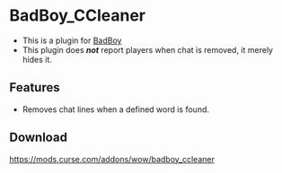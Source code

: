 # BadBoy_CCleaner
* This is a plugin for [BadBoy](https://github.com/funkydude/BadBoy)
* This plugin does **_not_** report players when chat is removed, it merely hides it.

## Features
* Removes chat lines when a defined word is found.

## Download
https://mods.curse.com/addons/wow/badboy_ccleaner